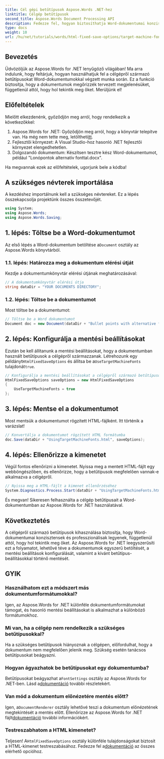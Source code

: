 ```yaml
---
title: Cél gépi betűtípusok Aspose.Words .NET-hez
linktitle: Célgép betűtípusok
second_title: Aspose.Words Document Processing API
description: Fedezze fel, hogyan biztosíthatja Word-dokumentumai konzisztens megjelenését a különböző platformokon az Aspose.Words for .NET segítségével a célgép betűtípusainak kihasználásával.
type: docs
weight: 10
url: /hu/net/tutorials/words/html-fixed-save-options/target-machine-font/
---
```

## Bevezetés

Üdvözöljük az Aspose.Words for .NET lenyűgöző világában! Ma arra indulunk, hogy feltárjuk, hogyan használhatjuk fel a célgépről származó betűtípusokat Word-dokumentumokkal végzett munka során. Ez a funkció biztosítja, hogy a dokumentumok megőrizzék tervezett megjelenésüket, függetlenül attól, hogy hol tekintik meg őket. Merüljünk el!

## Előfeltételek

Mielőtt elkezdenénk, győződjön meg arról, hogy rendelkezik a következőkkel:

1.  Aspose.Words for .NET: Győződjön meg arról, hogy a könyvtár telepítve van. Ha még nem tette meg, letöltheti[itt](https://releases.aspose.com/words/net/).
2. Fejlesztői környezet: A Visual Studio-hoz hasonló .NET fejlesztői környezet elengedhetetlen.
3. Dolgozandó dokumentum: Készítsen tesztre kész Word-dokumentumot, például "Lonópontok alternatív fonttal.docx".

Ha megvannak ezek az előfeltételek, ugorjunk bele a kódba!

## A szükséges névterek importálása

A kezdéshez importálnunk kell a szükséges névtereket. Ez a lépés összekapcsolja projektünk összes összetevőjét.

```csharp
using System;
using Aspose.Words;
using Aspose.Words.Saving;
```

## 1. lépés: Töltse be a Word-dokumentumot

 Az első lépés a Word-dokumentum betöltése a`Document` osztály az Aspose.Words könyvtárból.

### 1.1. lépés: Határozza meg a dokumentum elérési útját

Kezdje a dokumentumkönyvtár elérési útjának meghatározásával:

```csharp
// A dokumentumkönyvtár elérési útja
string dataDir = "YOUR DOCUMENTS DIRECTORY";
```

### 1.2. lépés: Töltse be a dokumentumot

Most töltse be a dokumentumot:

```csharp
// Töltse be a Word dokumentumot
Document doc = new Document(dataDir + "Bullet points with alternative font.docx");
```

## 2. lépés: Konfigurálja a mentési beállításokat

 Ezután be kell állítanunk a mentési beállításokat, hogy a dokumentumban használt betűtípusok a célgépről származzanak. Létrehozunk egy példányt`HtmlFixedSaveOptions` és állítsa be a`UseTargetMachineFonts` tulajdonát`true`.

```csharp
// Konfigurálja a mentési beállításokat a célgépről származó betűtípusok használatához
HtmlFixedSaveOptions saveOptions = new HtmlFixedSaveOptions
{
    UseTargetMachineFonts = true
};
```

## 3. lépés: Mentse el a dokumentumot

Most mentsük a dokumentumot rögzített HTML-fájlként. Itt történik a varázslat!

```csharp
// Konvertálja a dokumentumot rögzített HTML formátumba
doc.Save(dataDir + "UsingTargetMachineFonts.html", saveOptions);
```

## 4. lépés: Ellenőrizze a kimenetet

Végül fontos ellenőrizni a kimenetet. Nyissa meg a mentett HTML-fájlt egy webböngészőben, és ellenőrizze, hogy a betűtípusok megfelelően vannak-e alkalmazva a célgépről.

```csharp
// Nyissa meg a HTML-fájlt a kimenet ellenőrzéséhez
System.Diagnostics.Process.Start(dataDir + "UsingTargetMachineFonts.html");
```

És megvan! Sikeresen felhasználta a célgép betűtípusait a Word-dokumentumban az Aspose.Words for .NET használatával.

## Következtetés

A célgépről származó betűtípusok kihasználása biztosítja, hogy Word-dokumentumai konzisztensek és professzionálisak legyenek, függetlenül attól, hogy hol tekintik meg őket. Az Aspose.Words for .NET leegyszerűsíti ezt a folyamatot, lehetővé téve a dokumentumok egyszerű betöltését, a mentési beállítások konfigurálását, valamint a kívánt betűtípus-beállításokkal történő mentését.

## GYIK

### Használhatom ezt a módszert más dokumentumformátumokkal?
Igen, az Aspose.Words for .NET különféle dokumentumformátumokat támogat, és hasonló mentési beállításokat is alkalmazhat a különböző formátumokhoz.

### Mi van, ha a célgép nem rendelkezik a szükséges betűtípusokkal?
Ha a szükséges betűtípusok hiányoznak a célgépen, előfordulhat, hogy a dokumentum nem megfelelően jelenik meg. Szükség esetén tanácsos betűtípusokat beágyazni.

### Hogyan ágyazhatok be betűtípusokat egy dokumentumba?
 Betűtípusokat beágyazhat a`FontSettings` osztály az Aspose.Words for .NET-ben. Lásd a[dokumentáció](https://reference.aspose.com/words/net/) további részletekért.

### Van mód a dokumentum előnézetére mentés előtt?
 Igen, a`DocumentRenderer` osztály lehetővé teszi a dokumentum előnézetének megtekintését a mentés előtt. Ellenőrizze az Aspose.Words for .NET fájlt[dokumentáció](https://reference.aspose.com/words/net/) további információkért.

### Testreszabhatom a HTML kimenetet?
 Teljesen! A`HtmlFixedSaveOptions` osztály különféle tulajdonságokat biztosít a HTML-kimenet testreszabásához. Fedezze fel a[dokumentáció](https://reference.aspose.com/words/net/) az összes elérhető opcióhoz.